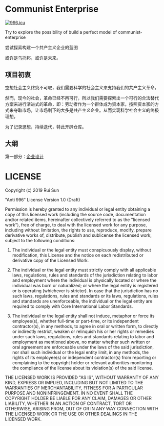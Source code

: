 # Communist Enterprise

[![996.icu](https://img.shields.io/badge/link-996.icu-red.svg)](https://996.icu)

Try to explore the possibility of build a perfect model of communist-enterprise

尝试探索构建一个共产主义企业的蓝图

或许是乌托邦，或许是未来。

## 项目初衷

空想社会主义终究不可取，我们需要科学的社会主义来支持我们的共产主义革命。

然而，现今的社会，革命已经不再可行，所以我们需要探索出一个可行的合法替代方案来进行渐进式的革命，即：劳动者作为一个群体成为资本家，按照资本家的方式来夺取市场，让市场剩下的大多是共产主义企业。从而实现科学社会主义的终极理想。

为了记录思想，持续迭代，特此开辟仓库。

## 大纲

第一部分：[企业设计](./company/basic.md)


# LICENSE

Copyright (c) 2019 Rui Sun

"Anti 996" License Version 1.0 (Draft)

Permission is hereby granted to any individual or legal entity
obtaining a copy of this licensed work (including the source code,
documentation and/or related items, hereinafter collectively referred
to as the "licensed work"), free of charge, to deal with the licensed
work for any purpose, including without limitation, the rights to use,
reproduce, modify, prepare derivative works of, distribute, publish 
and sublicense the licensed work, subject to the following conditions:

1. The individual or the legal entity must conspicuously display,
without modification, this License and the notice on each redistributed 
or derivative copy of the Licensed Work.

2. The individual or the legal entity must strictly comply with all
applicable laws, regulations, rules and standards of the jurisdiction
relating to labor and employment where the individual is physically
located or where the individual was born or naturalized; or where the
legal entity is registered or is operating (whichever is stricter). In
case that the jurisdiction has no such laws, regulations, rules and
standards or its laws, regulations, rules and standards are
unenforceable, the individual or the legal entity are required to
comply with Core International Labor Standards.

3. The individual or the legal entity shall not induce, metaphor or force
its employee(s), whether full-time or part-time, or its independent
contractor(s), in any methods, to agree in oral or written form, to
directly or indirectly restrict, weaken or relinquish his or her
rights or remedies under such laws, regulations, rules and standards
relating to labor and employment as mentioned above, no matter whether
such written or oral agreement are enforceable under the laws of the
said jurisdiction, nor shall such individual or the legal entity
limit, in any methods, the rights of its employee(s) or independent
contractor(s) from reporting or complaining to the copyright holder or
relevant authorities monitoring the compliance of the license about
its violation(s) of the said license.

THE LICENSED WORK IS PROVIDED "AS IS", WITHOUT WARRANTY OF ANY KIND,
EXPRESS OR IMPLIED, INCLUDING BUT NOT LIMITED TO THE WARRANTIES OF
MERCHANTABILITY, FITNESS FOR A PARTICULAR PURPOSE AND NONINFRINGEMENT.
IN NO EVENT SHALL THE COPYRIGHT HOLDER BE LIABLE FOR ANY CLAIM,
DAMAGES OR OTHER LIABILITY, WHETHER IN AN ACTION OF CONTRACT, TORT OR
OTHERWISE, ARISING FROM, OUT OF OR IN ANY WAY CONNECTION WITH THE
LICENSED WORK OR THE USE OR OTHER DEALINGS IN THE LICENSED WORK.
